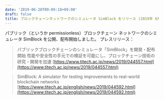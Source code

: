 ```yaml
---
date: '2019-06-28T09:09:18+09:00'
draft: false
title: ブロックチェーンネットワークのシミュレータ SimBlock をリリース (2019年 6月)
---
```


パブリック（というか permissionless）ブロックチェーン ネットワークのシミュレータ SimBlock を公開、配布開始しました。 プレスリリース：

> パブリックブロックチェーンのシミュレータ「SimBlock」を開発・配布開始 性能や安全性の手元での検証を可能にし、ブロックチェーン技術の研究・開発を加速 [https://www.titech.ac.jp/news/2019/044557.html](https://www.titech.ac.jp/news/2019/044557.html)

> SimBlock: A simulator for testing improvements to real-world blockchain networks [https://www.titech.ac.jp/english/news/2019/044592.html](https://www.titech.ac.jp/english/news/2019/044592.html)